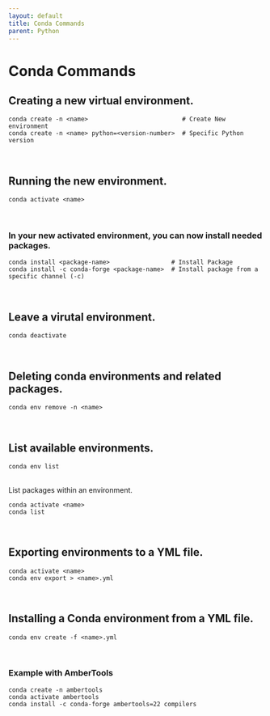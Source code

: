```yaml
---
layout: default
title: Conda Commands
parent: Python
---
```


# Conda Commands

## Creating a new virtual environment.

```
conda create -n <name>                          # Create New environment
conda create -n <name> python=<version-number>  # Specific Python version
```
<br />

## Running the new environment.

```
conda activate <name>
```
<br />

### In your new activated environment, you can now install needed packages.

```
conda install <package-name>                 # Install Package
conda install -c conda-forge <package-name>  # Install package from a specific channel (-c)
```
<br />

## Leave a virutal environment.

```
conda deactivate
```
<br />

## Deleting conda environments and related packages.

```
conda env remove -n <name>
```
<br />

## List available environments.

```
conda env list
```
<br />
List packages within an environment.

```
conda activate <name>
conda list
```
<br />

## Exporting environments to a YML file.

```
conda activate <name>
conda env export > <name>.yml
```
<br />

## Installing a Conda environment from a YML file.

```
conda env create -f <name>.yml
```
<br />

### Example with AmberTools

```
conda create -n ambertools
conda activate ambertools
conda install -c conda-forge ambertools=22 compilers
```
<br />
